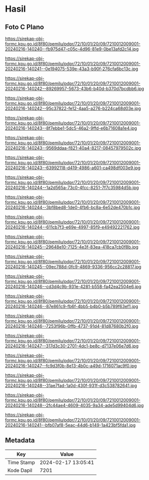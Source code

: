 # Hasil

## Foto C Plano

https://sirekap-obj-formc.kpu.go.id/8f80/pemilu/pdpr/72/10/01/20/09/7210012009001-20240216-140240--fb975d47-c05c-4d96-81e9-0be13afd2c14.jpg

https://sirekap-obj-formc.kpu.go.id/8f80/pemilu/pdpr/72/10/01/20/09/7210012009001-20240216-140241--0e194075-539e-43a3-b90f-276cfa6bc13c.jpg

https://sirekap-obj-formc.kpu.go.id/8f80/pemilu/pdpr/72/10/01/20/09/7210012009001-20240216-140242--89269957-5673-43b6-b40d-b370d7bcdbb6.jpg

https://sirekap-obj-formc.kpu.go.id/8f80/pemilu/pdpr/72/10/01/20/09/7210012009001-20240216-140242--95c37822-fe12-4aa5-a276-b224ca68d03e.jpg

https://sirekap-obj-formc.kpu.go.id/8f80/pemilu/pdpr/72/10/01/20/09/7210012009001-20240216-140243--8f7ebbe1-5dc5-46a2-9ffd-e6b71608a1e4.jpg

https://sirekap-obj-formc.kpu.go.id/8f80/pemilu/pdpr/72/10/01/20/09/7210012009001-20240216-140243--9569ddaa-f821-40a4-8217-08457979502c.jpg

https://sirekap-obj-formc.kpu.go.id/8f80/pemilu/pdpr/72/10/01/20/09/7210012009001-20240216-140243--63992118-d419-4986-a601-ca498df003e9.jpg

https://sirekap-obj-formc.kpu.go.id/8f80/pemilu/pdpr/72/10/01/20/09/7210012009001-20240216-140244--1a2d565a-73c0-4fcc-8251-7f7c35984d5b.jpg

https://sirekap-obj-formc.kpu.go.id/8f80/pemilu/pdpr/72/10/01/20/09/7210012009001-20240216-140244--3bf8bed8-1de0-4fb6-bc8a-6e52de470b1c.jpg

https://sirekap-obj-formc.kpu.go.id/8f80/pemilu/pdpr/72/10/01/20/09/7210012009001-20240216-140244--611cb7f3-e69e-4997-85f9-e49492221762.jpg

https://sirekap-obj-formc.kpu.go.id/8f80/pemilu/pdpr/72/10/01/20/09/7210012009001-20240216-140245--29648e10-7125-4e3f-83ea-418ca7cb0f8b.jpg

https://sirekap-obj-formc.kpu.go.id/8f80/pemilu/pdpr/72/10/01/20/09/7210012009001-20240216-140245--09ec788d-0fc9-4869-9336-956cc2c28817.jpg

https://sirekap-obj-formc.kpu.go.id/8f80/pemilu/pdpr/72/10/01/20/09/7210012009001-20240216-140246--cd3d4c9b-931e-4281-b558-fa42ea2504e6.jpg

https://sirekap-obj-formc.kpu.go.id/8f80/pemilu/pdpr/72/10/01/20/09/7210012009001-20240216-140246--87e861c9-fb6f-4bb5-b4b0-b5b789f63ef1.jpg

https://sirekap-obj-formc.kpu.go.id/8f80/pemilu/pdpr/72/10/01/20/09/7210012009001-20240216-140246--7253f96b-0ffb-4737-91d4-81d87680b2f0.jpg

https://sirekap-obj-formc.kpu.go.id/8f80/pemilu/pdpr/72/10/01/20/09/7210012009001-20240216-140247--317d3c30-2701-4dc1-be8c-d7137e06e7d6.jpg

https://sirekap-obj-formc.kpu.go.id/8f80/pemilu/pdpr/72/10/01/20/09/7210012009001-20240216-140247--fc9d3f0b-8e13-4b0c-a49d-1716071ac9f0.jpg

https://sirekap-obj-formc.kpu.go.id/8f80/pemilu/pdpr/72/10/01/20/09/7210012009001-20240216-140248--31ae7fad-1a0d-430f-931f-d3c538782641.jpg

https://sirekap-obj-formc.kpu.go.id/8f80/pemilu/pdpr/72/10/01/20/09/7210012009001-20240216-140248--2fc44ae4-4609-4035-9a34-ade5d99404d6.jpg

https://sirekap-obj-formc.kpu.go.id/8f80/pemilu/pdpr/72/10/01/20/09/7210012009001-20240216-140241--bfb07af8-5eac-44d6-b149-1a423bf5fda1.jpg


## Metadata

| Key        | Value               |
| ---------- | ------------------- |
| Time Stamp | 2024-02-17 13:05:41 |
| Kode Dapil | 7201                |



